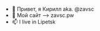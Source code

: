 - 👋 Привет, я Кирилл aka. @zavsc
- 👀 Мой сайт --> zavsc.pw
- 📫 I live in Lipetsk

<!---
zavsc/zavsc is a ✨ special ✨ repository because its `README.md` (this file) appears on your GitHub profile.
You can click the Preview link to take a look at your changes.
--->
